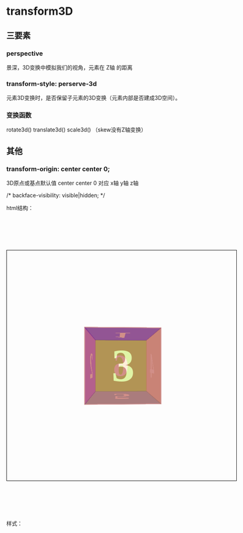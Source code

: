 # transform3D
## 三要素
### perspective  
  景深，3D变换中模拟我们的视角，元素在 Z轴 的距离
### transform-style: perserve-3d
  元素3D变换时，是否保留子元素的3D变换（元素内部是否建成3D空间）。
### 变换函数
  rotate3d()  translate3d() scale3d() （skew没有Z轴变换）
  
## 其他
### transform-origin: center center 0;
3D原点或基点默认值 center center 0 对应 x轴  y轴  z轴


 /* backface-visibility: visible|hidden; */
 
html结构：
    <div id="wrap">
        <div class="box">
            <div>1</div>
            <div>2</div>
            <div>3</div>
            <div>4</div>
            <div>5</div>
            <div>6</div>
        </div>
    </div>
 样式：
 <style>
        @keyframes rotate {
            from {
                transform: rotateY(0deg);
            }

            to {
                transform: rotateY(360deg);
            }
        }

        #wrap {
            position: relative;
            width: 200px;
            height: 200px;
            padding: 200px;
            font: 120px/200px "微软雅黑";
            border: 1px solid black;
            color: blanchedalmond;
            margin: 100px auto;
            font-weight: 600;
            /* 景深，模拟我们的视角，元素在z轴的距离 */
            /* perspective一般放在3d整体的父元素上，作为我们的视角 */
            perspective: 400px;

        }

        .box {
            position: relative;
            width: 200px;
            height: 200px;
            animation: 10s rotate infinite linear;
            transform-style: preserve-3d;
            /* 围绕中心点旋转 */
            transform-origin: center center -100px;
            /* transform-origin: cneter center 0;  默认情形下，围绕面3旋转 */

        }

        .box div {
            position: absolute;
            height: 200px;
            width: 200px;
            text-align: center;
            border: 1px solid black;
            opacity: 0.5;
        }

        .box div:nth-child(1) {
            left: 0px;
            top: -200px;
            border-color: blue;
            background-color: blue;
            transform-origin: bottom;
            transform: rotateX(90deg);
        }

        .box div:nth-child(2) {
            left: -200px;
            top: 0px;
            border-color: blueviolet;
            background-color: blueviolet;
            transform-origin: right;
            transform: rotateY(-90deg);
        }

        .box div:nth-child(3) {
            left: 0;
            top: 0;
            border-color: brown;
            background-color: brown;
            /* transform: rotateX(-90deg);
            transform-origin: top center; */
        }

        .box div:nth-child(4) {
            left: 200px;
            top: 0px;
            border-color: burlywood;
            background-color: burlywood;
            transform-origin: left;
            transform: rotateY(90deg);
        }

        .box div:nth-child(5) {
            left: 0px;
            top: 200px;
            border-color: cadetblue;
            background-color: cadetblue;
            transform-origin: top;
            transform: rotateX(-90deg)
        }

        .box div:nth-child(6) {
            left: 0px;
            top: 0px;
            border-color: chartreuse;
            background-color: chartreuse;
            /* 面3的对面，z轴上位移； 旋转180deg，从外表面看文字是正的 */
            transform: translateZ(-200px) rotateY(180deg);
        }
    </style>

